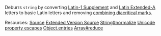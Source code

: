 Deburrs <code>string</code> by converting <a href="https://en.wikipedia.org/wiki/Latin-1_Supplement_(Unicode_block)#Character_table">Latin-1 Supplement</a> and <a href="https://en.wikipedia.org/wiki/Latin_Extended-A">Latin Extended-A</a> letters to basic Latin letters and removing <a href="https://en.wikipedia.org/wiki/Combining_Diacritical_Marks">combining diacritical marks</a>.

Resources: [Source](https://stackoverflow.com/a/51874461) [Extended Version Source](https://stackoverflow.com/a/17694737) [String#normalize](https://developer.mozilla.org/docs/Web/JavaScript/Reference/Global_Objects/String/normalize) [Unicode property escapes](https://developer.mozilla.org/docs/Web/JavaScript/Guide/Regular_Expressions/Unicode_Property_Escapes) [Object.entries](https://developer.mozilla.org/docs/Web/JavaScript/Reference/Global_Objects/Object/entries) [Array#reduce](https://developer.mozilla.org/docs/Web/JavaScript/Reference/Global_Objects/Array/reduce)
